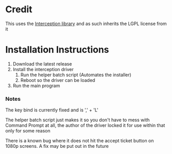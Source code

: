 # Credit
This uses the [Interception library][InterceptionUrl] and as such inherits the LGPL license from it

# Installation Instructions
1. Download the latest release
2. Install the interception driver
   1. Run the helper batch script (Automates the installer)
   2. Reboot so the driver can be loaded
3. Run the main program

### Notes
The key bind is currently fixed and is ',' + 'L'

The helper batch script just makes it so you don't have to mess with Command Prompt at all, the author of the driver locked it for use within that only for some reason

There is a known bug where it does not hit the accept ticket button on 1080p screens. A fix may be put out in the future

[InterceptionUrl]: https://github.com/oblitum/Interception
